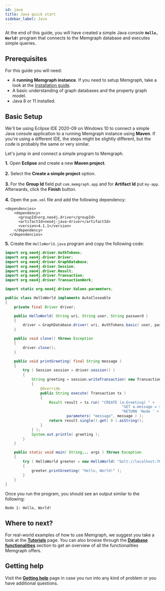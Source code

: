 ```yaml
---
id: java
title: Java quick start
sidebar_label: Java
---
```


At the end of this guide, you will have created a simple Java console **`Hello, World!`** program that connects to the Memgraph database and executes simple queries.

## Prerequisites

For this guide you will need:
* A **running Memgraph instance**. If you need to setup Memgraph, take a look at the [Installation guide](../installation).
* A basic understanding of graph databases and the property graph model.
* Java 8 or 11 installed.

## Basic Setup

We'll be using Eclipse IDE 2020-09 on Windows 10 to connect a simple Java console application to a running Memgraph instance using **Maven**.
If you're using a different IDE, the steps might be slightly different, but the code is probably the same or very similar.<br />  

Let's jump in and connect a simple program to Memgraph.

**1.** Open **Eclipse** and create a new **Maven project**.<br />  
**2.** Select the **Create a simple project** option.<br />  
**3.** For the **Group Id** field put `com.memgraph.app` and for **Artifact Id** put `my-app`. Afterwards, click the **Finish** button.<br />  
**4.** Open the `pom.xml` file and add the following dependency:

```
<dependencies>
    <dependency>
      <groupId>org.neo4j.driver</groupId>
	  <artifactId>neo4j-java-driver</artifactId>
	  <version>4.1.1</version>
    </dependency>
  </dependencies>
```

**5.** Create the `HelloWorld.java` program and copy the following code:

```Java
import org.neo4j.driver.AuthTokens;
import org.neo4j.driver.Driver;
import org.neo4j.driver.GraphDatabase;
import org.neo4j.driver.Session;
import org.neo4j.driver.Result;
import org.neo4j.driver.Transaction;
import org.neo4j.driver.TransactionWork;

import static org.neo4j.driver.Values.parameters;

public class HelloWorld implements AutoCloseable
{
    private final Driver driver;

    public HelloWorld( String uri, String user, String password )
    {
        driver = GraphDatabase.driver( uri, AuthTokens.basic( user, password ) );
    }

    public void close() throws Exception
    {
        driver.close();
    }

    public void printGreeting( final String message )
    {
        try ( Session session = driver.session() )
        {
            String greeting = session.writeTransaction( new TransactionWork<String>()
            {
                @Override
                public String execute( Transaction tx )
                {
                    Result result = tx.run( "CREATE (a:Greeting) " +
                                                     "SET a.message = $message " +
                                                     "RETURN 'Node ' + id(a) + ': ' + a.message",
                            parameters( "message", message ) );
                    return result.single().get( 0 ).asString();
                }
            } );
            System.out.println( greeting );
        }
    }

    public static void main( String... args ) throws Exception
    {
        try ( HelloWorld greeter = new HelloWorld( "bolt://localhost:7687", "", "" ) )
        {
            greeter.printGreeting( "Hello, World!" );
        }
    }
}
```

Once you run the program, you should see an output similar to the following:

```
Node 1: Hello, World!
```

## Where to next?

For real-world examples of how to use Memgraph, we suggest you take a look at the **[Tutorials](../../tutorials/tutorials.md)** page. 
You can also browse through the **[Database functionalities](../../database-functionalities)** section to get an overview of all the functionalities Memgraph offers.

## Getting help

Visit the **[Getting help](../../getting-help/getting-help.md)** page in case you run into any kind of problem or you have additional questions.
